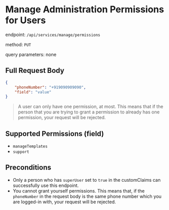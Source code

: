 # Manage Administration Permissions for Users

endpoint: `/api/services/manage/permissions`

method: `PUT`

query parameters: none

## Full Request Body

```json
{
    "phoneNumber": "+919090909090",
    "field": "value"
}
```

> A user can only have one permission, at most. This means that if the person that you are trying to grant a permission to already has one permission, your request will be rejected.

## Supported Permissions (field)

* `manageTemplates`
* `support`

## Preconditions

* Only a person who has `superUser` set  to `true` in the customClaims can successfully use this endpoint.
* You cannot grant yourself permissions. This means that, if the `phoneNumber` in the request body is the same phone number which you are logged-in with, your request will be rejected.
